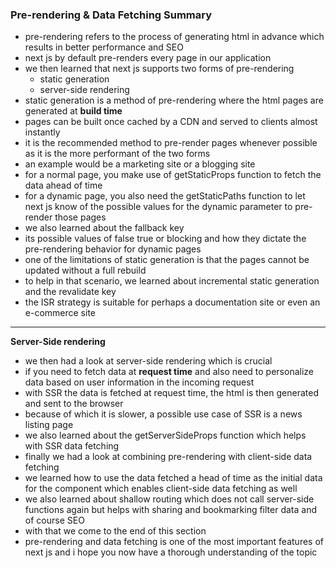 ### Pre-rendering & Data Fetching Summary

- pre-rendering refers to the process of generating html in advance which results in better performance and SEO
- next js by default pre-renders every page in our application
- we then learned that next js supports two forms of pre-rendering
  - static generation
  - server-side rendering
- static generation is a method of pre-rendering where the html pages are generated at **build time**
- pages can be built once cached by a CDN and served to clients almost instantly
- it is the recommended method to pre-render pages whenever possible as it is the more performant of the two forms
- an example would be a marketing site or a blogging site
- for a normal page, you make use of getStaticProps function to fetch the data ahead of time
- for a dynamic page, you also need the getStaticPaths function to let next js know of the possible values for the dynamic parameter to pre-render those pages
- we also learned about the fallback key 
- its possible values of false true or blocking and how they dictate the pre-rendering behavior for dynamic pages
- one of the limitations of static generation is that the pages cannot be updated without a full rebuild 
- to help in that scenario, we learned about incremental static generation and the revalidate key
- the ISR strategy is suitable for perhaps a documentation site or even an e-commerce site

---

**Server-Side rendering**

- we then had a look at server-side rendering which is crucial 
- if you need to fetch data at **request time** and also need to personalize data based on user information in the incoming request
- with SSR the data is fetched at request time, the html is then generated and sent to the browser 
- because of which it is slower, a possible use case of SSR is a news listing page
- we also learned about the getServerSideProps function which helps with SSR data fetching
- finally we had a look at combining pre-rendering with client-side data fetching
- we learned how to use the data fetched a head of time as the initial data for the component which enables client-side data fetching as well
- we also learned about shallow routing which does not call server-side functions again but helps with sharing and bookmarking filter data and of course SEO
- with that we come to the end of this section
- pre-rendering and data fetching is one of the most important features of next js and i hope you now have a thorough understanding of the topic
